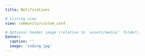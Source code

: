 ```yaml
---
title: Notifications

# Listing view
view: community/custom_card

# Optional header image (relative to `assets/media/` folder).
banner:
  caption: ''
  image: 'coding.jpg'
---
```

